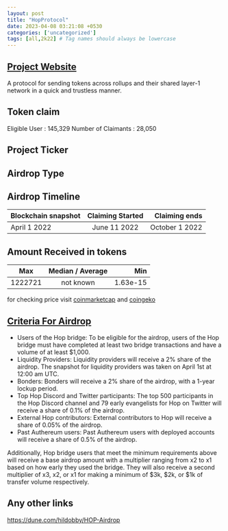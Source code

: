 ```yaml
---
layout: post
title: "HopProtocol"
date: 2023-04-08 03:21:08 +0530
categories: ['uncategorized']
tags: [all,2k22] # Tag names should always be lowercase
---
```




## [Project Website](https://app.hop.exchange/)

A protocol for sending tokens across rollups and their shared layer-1 network in a quick and trustless manner.

## Token claim

Eligible User : 145,329
Number of Claimants : 28,050

## Project Ticker

## Airdrop Type

## Airdrop Timeline

| Blockchain snapshot     | Claiming Started           | Claiming ends    |
| ----------------------- |:--------------------------:| ----------------:|
|       April 1 2022      |       June 11 2022         | October 1 2022   |

## Amount Received in tokens  

| Max        |    Median / Average  |       Min    |
| ---------- |:--------------------:| ------------:|
|    1222721 |     not known        |  1.63e-15    |

for checking price visit [coinmarketcap](https://coinmarketcap.com/currencies/hop-exchange) and [coingeko](https://www.coingecko.com/en/coins/hop-exchange)

## [Criteria For Airdrop](https://hop.mirror.xyz/AI5fOUR0X_l0mktShDOx3mwr-hsB24gp8GvTWtS-MBc)

* Users of the Hop bridge: To be eligible for the airdrop, users of the Hop bridge must have completed at least two bridge transactions and have a volume of at least $1,000.
* Liquidity Providers: Liquidity providers will receive a 2% share of the airdrop. The snapshot for liquidity providers was taken on April 1st at 12:00 am UTC.
* Bonders: Bonders will receive a 2% share of the airdrop, with a 1-year lockup period.
* Top Hop Discord and Twitter participants: The top 500 participants in the Hop Discord channel and 79 early evangelists for Hop on Twitter will receive a share of 0.1% of the airdrop.
* External Hop contributors: External contributors to Hop will receive a share of 0.05% of the airdrop.
* Past Authereum users: Past Authereum users with deployed accounts will receive a share of 0.5% of the airdrop.

Additionally, Hop bridge users that meet the minimum requirements above will receive a base airdrop amount with a multiplier ranging from x2 to x1 based on how early they used the bridge. They will also receive a second multiplier of x3, x2, or x1 for making a minimum of $3k, $2k, or $1k of transfer volume respectively.

## Any other links

<https://dune.com/hildobby/HOP-Airdrop>
